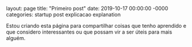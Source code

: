 layout: page
title: "Primeiro post"
date: 2019-10-17 00:00:00 -0000
categories: startup post explicacao explanation

Estou criando esta página para compartilhar coisas que tenho aprendido e que considero interessantes ou que possam vir a ser úteis para mais alguém.
